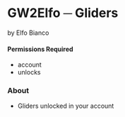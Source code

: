 # GW2Elfo ─ Gliders
by Elfo Bianco

#### Permissions Required
* account
* unlocks

### About
* Gliders unlocked in your account
